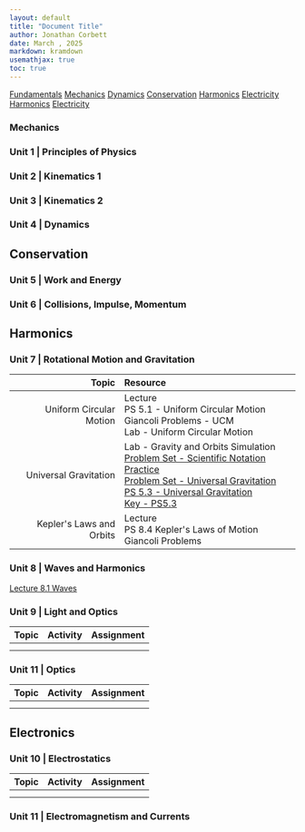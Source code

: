 ```yaml
---
layout: default
title: "Document Title"
author: Jonathan Corbett
date: March , 2025
markdown: kramdown
usemathjax: true
toc: true
---
```


[Fundamentals]
[Mechanics]
[Dynamics]
[Conservation]
[Harmonics]
[Electricity]
[Harmonics]
[Electricity]

### Mechanics

### Unit 1 | Principles of Physics

### Unit 2 | Kinematics 1


### Unit 3 | Kinematics 2


### Unit 4 | Dynamics

## Conservation

### Unit 5 | Work and Energy


### Unit 6 | Collisions, Impulse, Momentum


## Harmonics

### Unit 7 | Rotational Motion and Gravitation


|Topic|Resource|
|-:|:-|
|Uniform Circular Motion|Lecture <br> PS 5.1 - Uniform Circular Motion <br> Giancoli Problems - UCM <br> Lab - Uniform Circular Motion|
|Universal Gravitation|Lab - Gravity and Orbits Simulation <br> [Problem Set - Scientific Notation Practice](ps1.5_key_sci_not_practice.md) <br> [Problem Set - Universal Gravitation](PS5.3_univ_grav.md) <br> [PS 5.3 - Universal Gravitation](https://cosmosintheclassroom.org/src/hphys/PS5.3_univ_grav) <br> [Key - PS5.3](6_circ_grav/ps5.3_univ_grav_key.md)
|Kepler's Laws and Orbits|Lecture <br> PS 8.4 Kepler's Laws of Motion <br> Giancoli Problems|

### Unit 8 | Waves and Harmonics

[Lecture 8.1 Waves](8_waves/hphys_8_waves_lecture.md)




### Unit 9 | Light and Optics

| Topic | Activity | Assignment |
| :---- | :---- | :---- |
|  |  |  |
|  |  |  |


### Unit 11 | Optics 

| Topic | Activity | Assignment |
| :---- | :---- | :---- |
|  |  |  |
|  |  |  |


## Electronics

### Unit 10 | Electrostatics

| Topic | Activity | Assignment |
| :---- | :---- | :---- |
|  |  |  |
|  |  |  |

### Unit 11 | Electromagnetism and Currents


[Fundamentals]: #0-Fundamentals
[Mechanics]: #unit-2--kinematics-1
[Dynamics]: #unit-4--dynamics
[Conservation]: #unit-5--work-and-energy
[Harmonics]: #unit-8--waves-and-harmonics
[Electricity]: #unit-10--electrostatics
